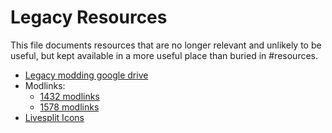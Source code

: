# Legacy Resources

This file documents resources that are no longer relevant and unlikely to be useful, but kept available in a more useful place than buried in #resources.

- [Legacy modding google drive](https://drive.google.com/folderview?id=1lnjtSYMfRe1LyA_qSq2CoXKI6NRm_I-e)
- Modlinks:
  - [1432 modlinks](https://github.com/ricardosouzag/ModInstaller/blob/master/modlinks.xml)
  - [1578 modlinks](https://github.com/hk-modding/modlinks/blob/main/ModLinks.xml)
- [Livesplit Icons](/Legacy/Livesplit%20Icons/)
